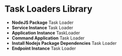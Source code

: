 # Task Loaders Library


- **NodeJS Package** Task Loader
- **Service Instance** Task Loader
- **Application Instance** TaskLoader
- **Command Application** Task Loader
- **Install Nodejs Package Dependencies** Task Loader
- **Endpoint Instance** Task Loader
